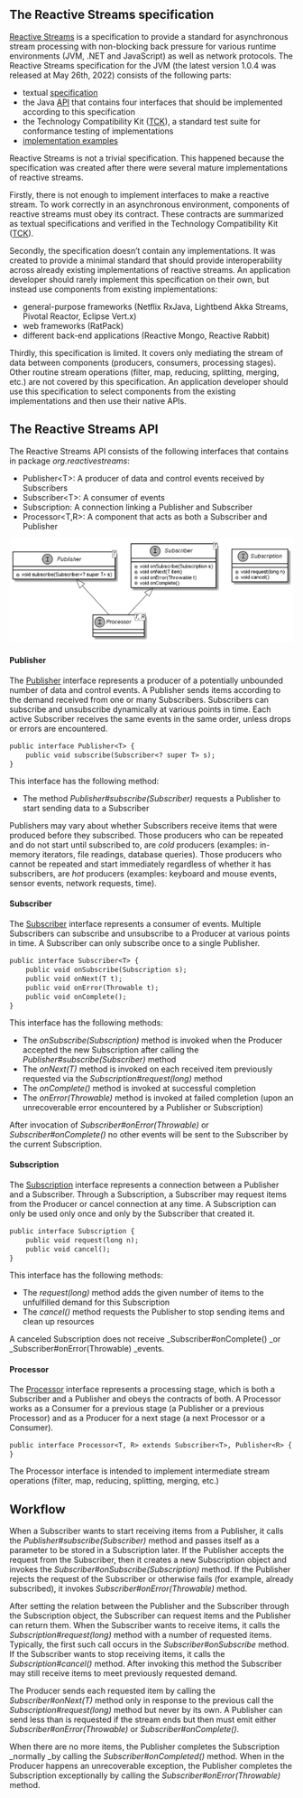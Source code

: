 ## The Reactive Streams specification

[Reactive Streams](https://www.reactive-streams.org/) is a specification to provide a standard for asynchronous stream processing with non-blocking back pressure for various runtime environments (JVM, .NET and JavaScript) as well as network protocols. The Reactive Streams specification for the JVM (the latest version 1.0.4 was released at May 26th, 2022) consists of the following parts:



* textual [specification](https://github.com/reactive-streams/reactive-streams-jvm/blob/v1.0.4/README.md#specification)
* the Java [API](https://www.reactive-streams.org/reactive-streams-1.0.4-javadoc) that contains four interfaces that should be implemented according to this specification
* the Technology Compatibility Kit ([TCK](https://www.reactive-streams.org/reactive-streams-tck-1.0.4-javadoc)), a standard test suite for conformance testing of implementations
* [implementation examples](https://www.reactive-streams.org/reactive-streams-examples-1.0.4-javadoc)

Reactive Streams is not a trivial specification. This happened because the specification was created after there were several mature implementations of reactive streams.

Firstly, there is not enough to implement interfaces to make a reactive stream. To work correctly in an asynchronous environment, components of reactive streams must obey its contract. These contracts are summarized as textual specifications and verified in the Technology Compatibility Kit ([TCK](https://www.reactive-streams.org/reactive-streams-tck-1.0.4-javadoc)).

Secondly, the specification doesn’t contain any implementations. It was created to provide a minimal standard that should provide interoperability across already existing implementations of reactive streams. An application developer should rarely implement this specification on their own, but instead use components from existing implementations:



* general-purpose frameworks (Netflix RxJava, Lightbend Akka Streams, Pivotal Reactor, Eclipse Vert.x)
* web frameworks (RatPack)
* different back-end applications (Reactive Mongo, Reactive Rabbit)

Thirdly, this specification is limited. It covers only mediating the stream of data between components (producers, consumers, processing stages). Other routine stream operations (filter, map, reducing, splitting, merging, etc.) are not covered by this specification. An application developer should use this specification to select components from the existing implementations and then use their native APIs.


## The Reactive Streams API

The Reactive Streams API consists of the following interfaces that contains in package _org.reactivestreams_:



* Publisher&lt;T>: A producer of data and control events received by Subscribers
* Subscriber&lt;T>: A consumer of events
* Subscription: A connection linking a Publisher and Subscriber
* Processor&lt;T,R>: A component that acts as both a Subscriber and Publisher

![Reactive Streams API](/images/Reactive_Streams_API.png)


#### Publisher

The [Publisher](https://github.com/reactive-streams/reactive-streams-jvm#1-publisher-code) interface represents a producer of a potentially unbounded number of data and control events. A Publisher sends items according to the demand received from one or many Subscribers. Subscribers can subscribe and unsubscribe dynamically at various points in time. Each active Subscriber receives the same events in the same order, unless drops or errors are encountered.


```
public interface Publisher<T> {
    public void subscribe(Subscriber<? super T> s);
}
```


This interface has the following method:



* The method _Publisher#subscribe(Subscriber)_ requests a Publisher to start sending data to a Subscriber

Publishers may vary about whether Subscribers receive items that were produced before they subscribed. Those producers who can be repeated and do not start until subscribed to, are _cold_ producers (examples: in-memory iterators, file readings, database queries). Those producers who cannot be repeated and start immediately regardless of whether it has subscribers, are _hot_ producers (examples: keyboard and mouse events, sensor events, network requests, time).


#### Subscriber

The [Subscriber](https://github.com/reactive-streams/reactive-streams-jvm#2-subscriber-code) interface represents a consumer of events. Multiple Subscribers can subscribe and unsubscribe to a Producer at various points in time. A Subscriber can only subscribe once to a single Publisher.


```
public interface Subscriber<T> {
    public void onSubscribe(Subscription s);
    public void onNext(T t);
    public void onError(Throwable t);
    public void onComplete();
}
```


This interface has the following methods:



* The _onSubscribe(Subscription)_ method is invoked when the Producer accepted the new Subscription after calling the _Publisher#subscribe(Subscriber)_ method
* The _onNext(T)_ method is invoked on each received item previously requested via the _Subscription#request(long)_ method
* The _onComplete()_ method is invoked at successful completion
* The _onError(Throwable)_ method is invoked at failed completion (upon an unrecoverable error encountered by a Publisher or Subscription)

After invocation of _Subscriber#onError(Throwable)_ or _Subscriber#onComplete()_ no other events will be sent to the Subscriber by the current Subscription.


#### Subscription

The [Subscription](https://github.com/reactive-streams/reactive-streams-jvm#3-subscription-code) interface represents a connection between a Publisher and a Subscriber. Through a Subscription, a Subscriber may request items from the Producer or cancel connection at any time. A Subscription can only be used only once and only by the Subscriber that created it.


```
public interface Subscription {
    public void request(long n);
    public void cancel();
}
```


This interface has the following methods:



* The _request(long)_ method adds the given number of items to the unfulfilled demand for this Subscription
* The _cancel()_ method requests the Publisher to stop sending items and clean up resources

A canceled Subscription does not receive _Subscriber#onComplete() _or _Subscriber#onError(Throwable) _events.


#### Processor

The [Processor](https://github.com/reactive-streams/reactive-streams-jvm#4processor-code) interface represents a processing stage, which is both a Subscriber and a Publisher and obeys the contracts of both. A Processor works as a Consumer for a previous stage (a Publisher or a previous Processor) and as a Producer for a next stage (a next Processor or a Consumer).


```
public interface Processor<T, R> extends Subscriber<T>, Publisher<R> {
}
```


The Processor interface is intended to implement intermediate stream operations (filter, map, reducing, splitting, merging, etc.)


## Workflow

When a Subscriber wants to start receiving items from a Publisher, it calls the _Publisher#subscribe(Subscriber)_ method and passes itself as a parameter to be stored in a Subscription later. If the Publisher accepts the request from the Subscriber, then it creates a new Subscription object and invokes the _Subscriber#onSubscribe(Subscription)_ method. If the Publisher rejects the request of the Subscriber or otherwise fails (for example, already subscribed), it invokes _Subscriber#onError(Throwable)_ method.

After setting the relation between the Publisher and the Subscriber through the Subscription object, the Subscriber can request items and the Publisher can return them. When the Subscriber wants to receive items, it calls the _Subscription#request(long)_ method with a number of requested items. Typically, the first such call occurs in the _Subscriber#onSubscribe_ method. If the Subscriber wants to stop receiving items, it calls the _Subscription#cancel()_ method. After invoking this method the Subscriber may still receive items to meet previously requested demand.

The Producer sends each requested item by calling the _Subscriber#onNext(T)_ method only in response to the previous call the _Subscription#request(long)_ method but never by its own. A Publisher can send less than is requested if the stream ends but then must emit either _Subscriber#onError(Throwable)_ or _Subscriber#onComplete()_.

When there are no more items, the Publisher completes the Subscription _normally _by calling the _Subscriber#onCompleted()_ method. When in the Producer happens an unrecoverable exception, the Publisher completes the Subscription exceptionally by calling the _Subscriber#onError(Throwable)_ method.
